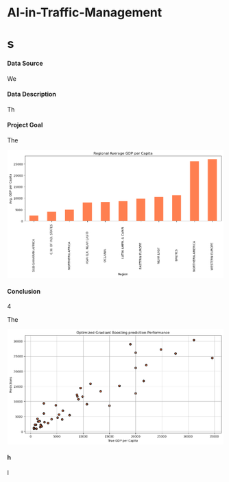 # AI-in-Traffic-Management
# s

#### Data Source
We 

#### Data Description
Th 

#### Project Goal
The  

![cccc](image/1.png)

#### Conclusion 
4 

The



![cccc](image/2.png)

#### h
I 
